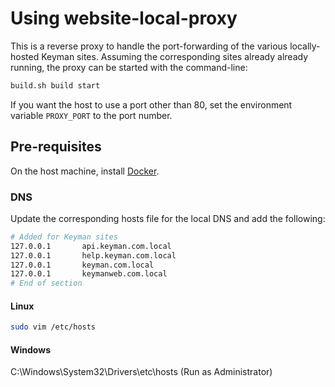 # Using website-local-proxy

This is a reverse proxy to handle the port-forwarding of the various locally-hosted Keyman sites. Assuming the corresponding sites already already running, the proxy can be started with the command-line:
```bash
build.sh build start
```

If you want the host to use a port other than 80, set the environment variable `PROXY_PORT` to the port number.

## Pre-requisites
On the host machine, install [Docker](https://docs.docker.com/get-docker/).

### DNS

Update the corresponding hosts file for the local DNS and add the following:

```bash
# Added for Keyman sites
127.0.0.1       api.keyman.com.local 
127.0.0.1       help.keyman.com.local 
127.0.0.1       keyman.com.local
127.0.0.1       keymanweb.com.local
# End of section
```

#### Linux
```bash
sudo vim /etc/hosts
```

#### Windows

C:\Windows\System32\Drivers\etc\hosts (Run as Administrator)
